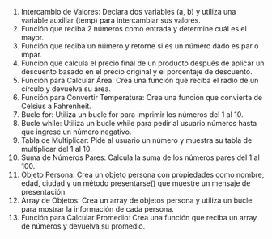 
1. Intercambio de Valores: Declara dos variables (a, b) y utiliza una variable auxiliar (temp) para intercambiar sus valores.
2. Función que reciba 2 números como entrada y determine cuál es el mayor.
3. Función que reciba un número y retorne si es un número dado es par o impar.
4. Funcion que calcula el precio final de un producto después de aplicar un descuento basado en el precio original y el porcentaje de descuento.
5. Función para Calcular Área: Crea una función que reciba el radio de un círculo y devuelva su área.
6. Función para Convertir Temperatura: Crea una función que convierta de Celsius a Fahrenheit.
7. Bucle for: Utiliza un bucle for para imprimir los números del 1 al 10.
8. Bucle while: Utiliza un bucle while para pedir al usuario números hasta que ingrese un número negativo.
9. Tabla de Multiplicar: Pide al usuario un número y muestra su tabla de multiplicar del 1 al 10.
10. Suma de Números Pares: Calcula la suma de los números pares del 1 al 100.
11. Objeto Persona: Crea un objeto persona con propiedades como nombre, edad, ciudad y un método presentarse() que muestre un mensaje de presentación.
12. Array de Objetos: Crea un array de objetos persona y utiliza un bucle para mostrar la información de cada persona.
13. Función para Calcular Promedio: Crea una función que reciba un array de números y devuelva su promedio.
